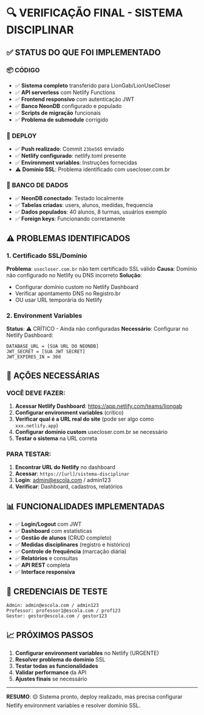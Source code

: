 # 🔍 VERIFICAÇÃO FINAL - SISTEMA DISCIPLINAR

## ✅ STATUS DO QUE FOI IMPLEMENTADO

### 📦 **CÓDIGO**
- ✅ **Sistema completo** transferido para LionGab/LionUseCloser
- ✅ **API serverless** com Netlify Functions
- ✅ **Frontend responsivo** com autenticação JWT
- ✅ **Banco NeonDB** configurado e populado
- ✅ **Scripts de migração** funcionais
- ✅ **Problema de submodule** corrigido

### 🚀 **DEPLOY**
- ✅ **Push realizado**: Commit `23be565` enviado
- ✅ **Netlify configurado**: netlify.toml presente
- ✅ **Environment variables**: Instruções fornecidas
- ⚠️ **Domínio SSL**: Problema identificado com usecloser.com.br

### 💾 **BANCO DE DADOS**
- ✅ **NeonDB conectado**: Testado localmente
- ✅ **Tabelas criadas**: users, alunos, medidas, frequencia
- ✅ **Dados populados**: 40 alunos, 8 turmas, usuários exemplo
- ✅ **Foreign keys**: Funcionando corretamente

## ⚠️ PROBLEMAS IDENTIFICADOS

### 1. **Certificado SSL/Domínio**
**Problema**: `usecloser.com.br` não tem certificado SSL válido
**Causa**: Domínio não configurado no Netlify ou DNS incorreto
**Solução**: 
- Configurar domínio custom no Netlify Dashboard
- Verificar apontamento DNS no Registro.br
- OU usar URL temporária do Netlify

### 2. **Environment Variables**
**Status**: ⚠️ CRÍTICO - Ainda não configuradas
**Necessário**: Configurar no Netlify Dashboard:
```
DATABASE_URL = [SUA URL DO NEONDB]
JWT_SECRET = [SUA JWT SECRET]
JWT_EXPIRES_IN = 30d
```

## 🎯 AÇÕES NECESSÁRIAS

### **VOCÊ DEVE FAZER:**

1. **Acessar Netlify Dashboard**: https://app.netlify.com/teams/liongab
2. **Configurar environment variables** (crítico)
3. **Verificar qual é a URL real do site** (pode ser algo como `xxx.netlify.app`)
4. **Configurar domínio custom** usecloser.com.br se necessário
5. **Testar o sistema** na URL correta

### **PARA TESTAR:**
1. **Encontrar URL do Netlify** no dashboard
2. **Acessar**: `https://[url]/sistema-disciplinar`  
3. **Login**: admin@escola.com / admin123
4. **Verificar**: Dashboard, cadastros, relatórios

## 📊 FUNCIONALIDADES IMPLEMENTADAS

- ✅ **Login/Logout** com JWT
- ✅ **Dashboard** com estatísticas
- ✅ **Gestão de alunos** (CRUD completo)
- ✅ **Medidas disciplinares** (registro e histórico)
- ✅ **Controle de frequência** (marcação diária)
- ✅ **Relatórios** e consultas
- ✅ **API REST** completa
- ✅ **Interface responsiva**

## 🔑 CREDENCIAIS DE TESTE

```
Admin: admin@escola.com / admin123
Professor: professor1@escola.com / prof123
Gestor: gestor@escola.com / gestor123
```

## 📈 PRÓXIMOS PASSOS

1. **Configurar environment variables** no Netlify (URGENTE)
2. **Resolver problema do domínio** SSL
3. **Testar todas as funcionalidades**
4. **Validar performance** da API
5. **Ajustes finais** se necessário

---

**RESUMO**: 🟡 Sistema pronto, deploy realizado, mas precisa configurar Netlify environment variables e resolver domínio SSL.